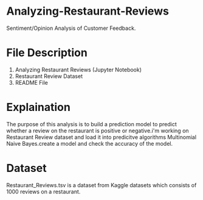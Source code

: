 # Analyzing-Restaurant-Reviews
Sentiment/Opinion Analysis of Customer Feedback.

# File Description
  1. Analyzing Restaurant Reviews (Jupyter Notebook)
  2. Restaurant Review Dataset
  3. README File
  
# Explaination 
 The purpose of this analysis is to build a prediction model to predict whether a review on the restaurant is positive or negative.i'm working on Restaurant Review           dataset and load it into predicitve algorithms Multinomial Naive Bayes.create a model and check the accuracy of the model.

# Dataset
 Restaurant_Reviews.tsv is a dataset from Kaggle datasets which consists of 1000 reviews on a restaurant.
